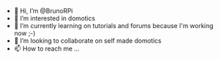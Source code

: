 - 👋 Hi, I’m @BrunoRPi
- 👀 I’m interested in domotics
- 🌱 I’m currently learning on tutorials and forums because I'm working now ;-)
- 💞️ I’m looking to collaborate on self made domotics
- 📫 How to reach me ...

<!---
BrunoRPi/BrunoRPi is a ✨ special ✨ repository because its `README.md` (this file) appears on your GitHub profile.
You can click the Preview link to take a look at your changes.
--->
